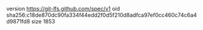 version https://git-lfs.github.com/spec/v1
oid sha256:c18de870dc90fa334f44edd2f0d5f210d8adfca97ef0cc460c74c6a4d9871fd8
size 1853
